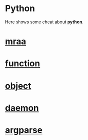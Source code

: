 # Python 

Here shows some cheat about **python**.

# [mraa](mraa.md)

# [function](function.md)

# [object](object.md)

# [daemon](daemon.md)

# [argparse](argparse.md)